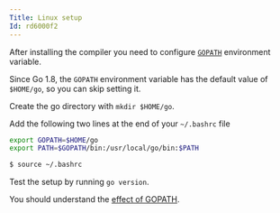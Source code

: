 ```yaml
---
Title: Linux setup
Id: rd6000f2
---
```

After installing the compiler you need to configure [`GOPATH`](14406) environment variable.

Since Go 1.8, the `GOPATH` environment variable has the default value of `$HOME/go`, so you can skip setting it.

Create the go directory with `mkdir $HOME/go`.

Add the following two lines at the end of your `~/.bashrc` file

```sh
export GOPATH=$HOME/go
export PATH=$GOPATH/bin:/usr/local/go/bin:$PATH
```

```sh
$ source ~/.bashrc
```

Test the setup by running `go version`.

You should understand the [effect of GOPATH](14406).
